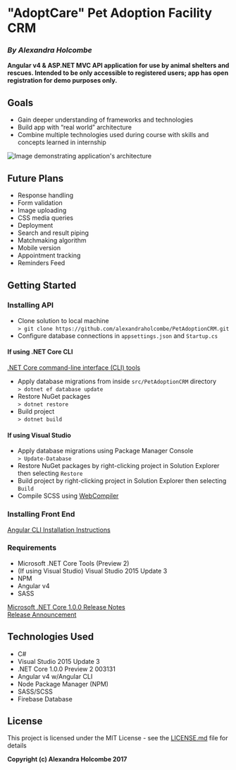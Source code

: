 # "AdoptCare" Pet Adoption Facility CRM

### _By Alexandra Holcombe_

**Angular v4 & ASP.NET MVC API application for use by animal shelters and rescues.  Intended to be only accessible to registered users; app has open registration for demo purposes only.**

## Goals
* Gain deeper understanding of frameworks and technologies
* Build app with “real world” architecture
* Combine multiple technologies used during course with skills and concepts learned in internship

![Image demonstrating application's architecture](http://i.imgur.com/urrm2q4.png)

## Future Plans
* Response handling
* Form validation
* Image uploading
* CSS media queries
* Deployment
* Search and result piping
* Matchmaking algorithm
* Mobile version
* Appointment tracking
* Reminders Feed

## Getting Started

### Installing API
* Clone solution to local machine  
`> git clone https://github.com/alexandraholcombe/PetAdoptionCRM.git`  
* Configure database connections in `appsettings.json` and `Startup.cs`  

#### If using .NET Core CLI
[.NET Core command-line interface (CLI) tools](https://docs.microsoft.com/en-us/dotnet/articles/core/tools/)  
* Apply database migrations from inside `src/PetAdoptionCRM` directory  
`> dotnet ef database update`
* Restore NuGet packages  
`> dotnet restore`  
* Build project  
`> dotnet build`  

#### If using Visual Studio
* Apply database migrations using Package Manager Console  
`> Update-Database`
* Restore NuGet packages by right-clicking project in Solution Explorer then selecting `Restore`
* Build project by right-clicking project in Solution Explorer then selecting `Build`
* Compile SCSS using [WebCompiler](https://marketplace.visualstudio.com/items?itemName=MadsKristensen.WebCompiler)

### Installing Front End
[Angular CLI Installation Instructions](https://github.com/angular/angular-cli#development-hints-for-working-on-angular-cli)

### Requirements
* Microsoft .NET Core Tools (Preview 2)
* (If using Visual Studio) Visual Studio 2015 Update 3
* NPM
* Angular v4
* SASS

[Microsoft .NET Core 1.0.0 Release Notes](https://github.com/dotnet/core/blob/master/release-notes/1.0/1.0.0.md)  
[Release Announcement](https://blogs.msdn.microsoft.com/dotnet/2016/06/27/announcing-net-core-1-0/)

## Technologies Used
* C#
* Visual Studio 2015 Update 3
* .NET Core 1.0.0 Preview 2 003131
* Angular v4 w/Angular CLI
* Node Package Manager (NPM)
* SASS/SCSS
* Firebase Database

## License

This project is licensed under the MIT License - see the [LICENSE.md](LICENSE.md) file for details

**Copyright (c) Alexandra Holcombe 2017**
